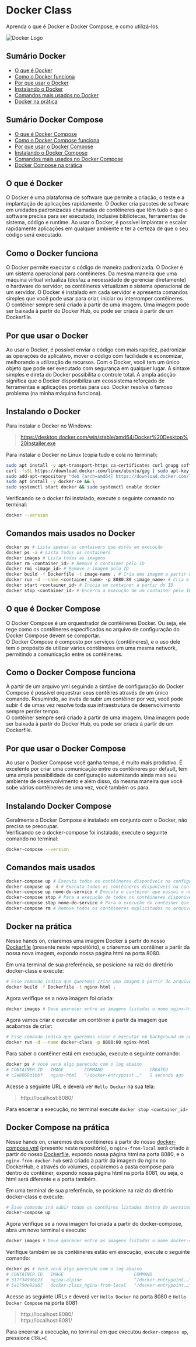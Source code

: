 # Docker Class
Aprenda o que é Docker e Docker Compose, e como utilizá-los.

![Docker Logo](./assets/docker.png)

## Sumário Docker
* [O que é Docker](#o-que-é-docker)
* [Como o Docker funciona](#como-o-docker-funciona)
* [Por que usar o Docker](#por-que-usar-o-docker)
* [Instalando o Docker](#instalando-o-docker)
* [Comandos mais usados no Docker](#comandos-mais-usados-no-docker)
* [Docker na prática](#docker-na-prática)

## Sumário Docker Compose
* [O que é Docker Compose](#o-que-é-docker-compose)
* [Como o Docker Compose funciona](#como-o-docker-compose-funciona)
* [Por que usar o Docker Compose](#por-que-usar-o-docker-compose)
* [Instalando o Docker Compose](#instalando-o-docker-compose)
* [Comandos mais usados no Docker Compose](#comandos-mais-usados-no-docker-compose)
* [Docker Compose na prática](#docker-compose-na-prática)

## O que é Docker
O Docker é uma plataforma de software que permite a criação, o teste e a implantação de aplicações rapidamente. O Docker cria pacotes de software em unidades padronizadas chamadas de contêineres que têm tudo o que o software precisa para ser executado, inclusive bibliotecas, ferramentas de sistema, código e runtime. Ao usar o Docker, é possível implantar e escalar rapidamente aplicações em qualquer ambiente e ter a certeza de que o seu código será executado.

## Como o Docker funciona
O Docker permite executar o código de maneira padronizada. O Docker é um sistema operacional para contêineres. Da mesma maneira que uma máquina virtual virtualiza (desfaz a necessidade de gerenciar diretamente) o hardware do servidor, os contêineres virtualizam o sistema operacional de um servidor. O Docker é instalado em cada servidor e apresenta comandos simples que você pode usar para criar, iniciar ou interromper contêineres.  
O contêiner sempre será criado à partir de uma imagem. Uma imagem pode ser baixada à partir do Docker Hub, ou pode ser criada à partir de um Dockerfile.

## Por que usar o Docker
Ao usar o Docker, é possível enviar o código com mais rapidez, padronizar as operações de aplicativo, mover o código com facilidade e economizar, melhorando a utilização de recursos. Com o Docker, você tem um único objeto que pode ser executado com segurança em qualquer lugar. A sintaxe simples e direta do Docker possibilita o controle total. A ampla adoção significa que o Docker disponibiliza um ecossistema reforçado de ferramentas e aplicações prontas para uso. Docker resolve o famoso problema (na minha máquina funciona).

## Instalando o Docker
Para instalar o Docker no Windows:
> https://desktop.docker.com/win/stable/amd64/Docker%20Desktop%20Installer.exe

Para instalar o Docker no Linux (copia tudo e cola no terminal):
```bash
sudo apt install -y apt-transport-https ca-certificates curl gnupg software-properties-common && \
curl -fsSL https://download.docker.com/linux/ubuntu/gpg | sudo apt-key add - && \
sudo add-apt-repository "deb [arch=amd64] https://download.docker.com/linux/ubuntu bionic stable" && \
sudo apt install -y docker-ce && \
sudo systemctl start docker && sudo systemctl enable docker
```

Verificando se o docker foi instalado, execute o seguinte comando no terminal:
```bash
docker --version
```

## Comandos mais usados no Docker
```bash
docker ps # Lista apenas os containers que estão em execução
docker ps -a # Lista todos os containers
docker images # Lista todas as imagens
docker rm <container_id> # Remove o container pelo ID
docker rmi <image_id> # Remove a imagem pelo ID
docker build -f Dockerfile -t image-name . # Cria uma imagem a partir de um Dockerfile, a flag -f indica o caminho do arquivo Dockerfile e a flag -t a tag(nome) da imagem, o ponto ao final representa o contexto em que ela deve ser buildada, ou seja, a partir da pasta em que está localizada
docker run -d --name <container_name> -p 8080:80 <image_name> # Cria e executa um contẽiner a partir de uma imagem. A flag -d indica que será executado em background e a flag -p faz o roteamento da porta
docker start <container_id> # Inicia um container a partir do ID
docker stop <container_id> # Encerra a execução de um container pelo ID
```

## O que é Docker Compose
O Docker Compose é um orquestrador de contêineres Docker. Ou seja, ele rege como os contêineres específicados no arquivo de configuração do Docker Compose devem se comportar.  
O Docker Compose é composto por serviços (contêineres), e o uso dele tem o propósito de utilizar vários contêineres em uma mesma network, permitindo a comunicação entre os contêineres.

## Como o Docker Compose funciona
À partir de um arquivo yml seguindo a sintáxe de configuração do Docker Compose é possível orquestrar seus contêires através de um único comando. Resumindo, ao invés de subir um contêiner por vez, você pode subir 4 de umas vez resolve toda sua infraestrutura de desenvolvimento sempre perder tempo.  
O contêiner sempre será criado à partir de uma imagem. Uma imagem pode ser baixada à partir do Docker Hub, ou pode ser criada à partir de um Dockerfile.

## Por que usar o Docker Compose
Ao usar o Docker Compose você ganha tempo, é muito mais produtivo. É excelente por criar uma comunicação entre os contêineres por default, tem uma ampla possibilidade de configuração automizando ainda mais seu ambiente de desenvolvimento e além disso, da mesma maneira que você sobe vários contêineres de uma vez, vocẽ também os para.

## Instalando Docker Compose
Geralmente o Docker Compose é instalado em conjunto com o Docker, não precisa se preocupar.  
Verificando se o docker-compose foi instalado, execute o seguinte comando no terminal:
```bash
docker-compose --version
```

## Comandos mais usados
```bash
docker-compose up # Executa todos os contêineres disponíveis na configuração do arquivo
docker-compose up -d # Executa todos os contêineres disponíveis na configuração do arquivo, porém, executa em background, não lockando o terminal
docker-compose up nome-do-servico # Executa o contêiner que possui o nome passado como parâmetro
docker-compose stop # Para a execução de todos os contêineres disponíveis na configuração do arquivo
docker-compose stop nome-do-servico # Para a execução do contêiner que possui o nome passado como parâmetro
docker-compose rm # Remove todos os contêineres explicítados no arquivo
```

## Docker na prática
Nesse hands on, criaremos uma imagem Docker à partir do nosso [Dockerfile](./Dockerfile) (presente neste repositório), e criaremos um contêiner a partir da nossa nova imagem, expondo nossa página html na porta 8080.  

Em uma terminal de sua preferência, se posicione na raiz do diretório docker-class e execute:
```bash
# Esse comando indica que queremos criar uma imagem à partir do arquivo Dockerfile com a tag nginx-html, indicando o contexto atual através do (.)
docker build -f Dockerfile -t nginx-html .
```

Agora verifique se a nova imagem foi criada:
```bash
docker images # Deve aparecer entre as imagens listadas o nome nginx-html
```

Agora vamos criar e executar um contêiner à partir da imagem que acabamos de criar:
```bash
# Esse comando indica que queremos criar e executar em background um contêiner com o nome docker-class à partir da imagem que criamos à pouco
docker run -d --name docker-class -p 8080:80 nginx-html
```

Para saber o contêiner está em execução, execute o seguinte comando:
```bash
docker ps # Você verá algo parecido com o log abaixo
# CONTAINER ID   IMAGE        COMMAND                  CREATED         STATUS         PORTS                                   NAMES
# c2a8068d1bbf   nginx-html   "/docker-entrypoint.…"   5 seconds ago   Up 2 seconds   0.0.0.0:8080->80/tcp, :::8080->80/tcp   docker-class
```

Acesse a seguinte URL e deverá ver `Hello Docker` na sua tela:
> http://localhost:8080/

Para encerrar a execução, no terminal execute `docker stop <container_id>`

## Docker Compose na prática
Nesse hands on, criaremos dois contêineres à partir do nosso [docker-compose.yml](./docker-compose.yml) (presente neste repositório), o `nginx-from-local` será criado à partir do nosso [Dockerfile](./Dockerfile), expondo nossa página html na porta 8080, e o `nginx-from-docker-hub` será criado à partir da imagem do nginx no DockerHub, e através do volumes, copiaremos a pasta compose para dentro do contêiner, expondo nossa página html na porta 8081, ou seja, o html será diferente e a porta também.  

Em uma terminal de sua preferência, se posicione na raiz do diretório docker-class e execute:
```bash
# Esse comando irá subir todos os contêires listados dentro de services no arquivo docker-compose.yml
docker-compose up
```

Agora verifique se a nova imagem foi criada a partir do docker-compose, abra um novo terminal e execute:
```bash
docker images # Deve aparecer entre as imagens listadas o nome docker-class_nginx-from-local
```

Verifique também se os contêineres estão em execução, execute o seguinte comando:
```bash
docker ps # Você verá algo parecido com o log abaixo
# CONTAINER ID   IMAGE                           COMMAND                  CREATED         STATUS          PORTS                                   NAMES
# 3177349d6e23   nginx:alpine                    "/docker-entrypoint.…"   5 minutes ago   Up 37 seconds   0.0.0.0:8081->80/tcp, :::8081->80/tcp   nginx-from-docker-hub
# 5a1750e92a67   docker-class_nginx-from-local   "/docker-entrypoint.…"   5 minutes ago   Up 37 seconds   0.0.0.0:8080->80/tcp, :::8080->80/tcp   nginx-from-local

```

Acesse as seguinte URLs e deverá ver `Hello Docker` na porta 8080 e `Hello Docker Compose` na porta 8081:
> http://localhost:8080/  
> http://localhost:8081/

Para encerrar a execução, no terminal em que executou `docker-compose up`, pressione `CTRL+C`

